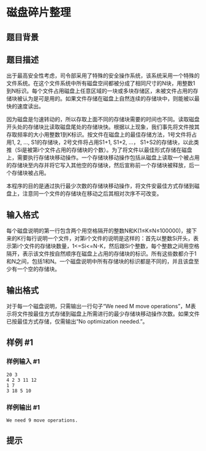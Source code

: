 # 磁盘碎片整理

## 题目背景



## 题目描述

出于最高安全性考虑，司令部采用了特殊的安全操作系统，该系统采用一个特殊的文件系统。在这个文件系统中所有磁盘空间都被分成了相同尺寸的N块，用整数1到N标识。每个文件占用磁盘上任意区域的一块或多块存储区，未被文件占用的存储块被认为是可是用的。如果文件存储在磁盘上自然连续的存储块中，则能被以最快的速度读出。

因为磁盘是匀速转动的，所以存取上面不同的存储块需要的时间也不同。读取磁盘开头处的存储块比读取磁盘尾处的存储块快。根据以上现象，我们事先将文件按其存取频率的大小用整数1到K标识。按文件在磁盘上的最佳存储方法，1号文件将占用1, 2, …, S1的存储块，2号文件将占用S1+1, S1+2, …， S1+S2的存储块，以此类推（Si是被第i个文件占用的存储块的个数）。为了将文件以最佳形式存储在磁盘上，需要执行存储块移动操作。一个存储块移动操作包括从磁盘上读取一个被占用的存储块至内存并将它写入其他空的存储块，然后宣称前一个存储块被释放，后一个存储块被占用。

本程序的目的是通过执行最少次数的存储块移动操作，将文件安最佳方式存储到磁盘上，注意同一个文件的存储块在移动之后其相对次序不可改变。


## 输入格式

每个磁盘说明的第一行包含两个用空格隔开的整数N和K(1≤K≤N≤100000)，接下来的K行每行说明一个文件，对第i个文件的说明是这样的：首先以整数Si开头，表示第i个文件的存储块数量，1<=Si<=N-K，然后跟Si个整数，每个整数之间用空格隔开，表示该文件按自然顺序在磁盘上占用的存储块的标识。所有这些数都介于1和N之间，包括1和N。一个磁盘说明中所有存储块的标识都是不同的，并且该盘至少有一个空的存储块。


## 输出格式

对于每一个磁盘说明，只需输出一行句子“We need M move operations”，M表示将文件按最佳方式存储到磁盘上所需进行的最少存储块移动操作次数。如果文件已按最佳方式存储，仅需输出“No optimization needed.”。


## 样例 #1

### 样例输入 #1
```
20 3
4 2 3 11 12
1 7
3 18 5 10
```

### 样例输出 #1

```
We need 9 move operations.
```

## 提示


